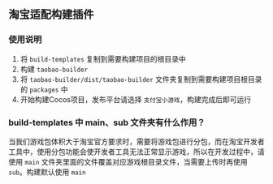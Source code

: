 ## 淘宝适配构建插件

### 使用说明

1. 将 `build-templates` 复制到需要构建项目的根目录中
2. 构建 `taobao-builder`
3. 将 `taobao-builder/dist/taobao-builder` 文件夹复制到需要构建项目根目录的 `packages` 中
4. 开始构建Cocos项目，发布平台请选择 `支付宝小游戏`，构建完成后即可运行

### build-templates 中 main、sub 文件夹有什么作用？

当我们游戏包体积大于淘宝官方要求时，需要将游戏包进行分包，而在淘宝开发者工具中，使用分包功能会使开发者工具无法正常显示游戏，所以在开发过程中，请使用 `main` 文件夹里面的文件覆盖对应游戏根目录文件，当需要上传时再使用 `sub`。构建默认使用 `main`


